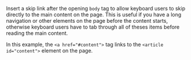 Insert a skip link after the opening `body` tag to allow keyboard users to skip directly to the main content on the page. This is useful if you have a long navigation or other elements on the page before the content starts, otherwise keyboard users have to tab through all of theses items before reading the main content.

In this example, the `<a href="#content">` tag links to the `<article id="content">` element on the page.
